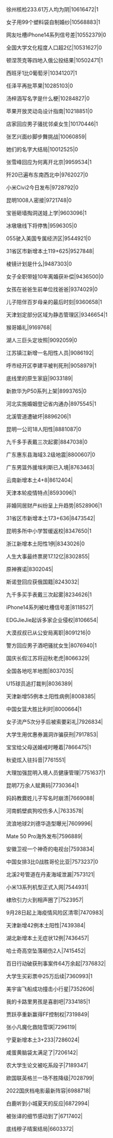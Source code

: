 徐州核检233.61万人均为阴|10616472|1

女子用99个塑料袋自制婚纱|10568883|1

网友吐槽iPhone14系列信号差|10552379|0

全国大学文化程度人口超2亿|10531627|0

顿涅茨克等四地入俄公投结果|10502471|1

西班牙1比0葡萄牙|10341207|1

任泽平再批苹果|10285103|0

汤梓涵写名字是什么梗|10284827|0

苹果开放灵动岛设计指南|10218851|0

店家回应男子骚扰邻桌女生|10170446|1

张艺兴面纱脚步舞挑战|10060859|

她们的名字大结局|10012525|0

张雪峰回应为何离开北京|9959534|1

歼20已遍布东南西北中|9762027|0

小米Civi2今日发布|9728792|0

昆明1008人密接|9721748|0

宝爸砸墙掏洞送娃上学|9603096|1

冰墩墩线下将停售|9596305|0

055驶入美国专属经济区|9544921|0

31省区市新增本土119+625|9527848|

棱镜计划是什么|9487303|0

女子全职带娃10年离婚获补偿|9436500|0

女孩在爸爸生前单位找爸爸|9374029|0

儿子陪伴百岁母亲的最后时刻|9360658|1

天津划定部分区域为静态管理区|9346654|1

猴哥婚礼|9169768|

湖人三巨头定妆照|9092059|0

江苏镇江新增一名阳性人员|9086192|

呼市经开区李建平被判死刑|9058979|1

底线里的原生家庭|9033189|

新款华为P50系列上架|8993765|0

河北实施婚姻登记省内通办|8975545|1

北溪管道遭破坏|8896206|1

昆明一公司18人阳性|8881087|0

九千多手表戴三次起雾|8847038|0

广东惠东县海域3.2级地震|8800607|0

广东男篮外援埃利斯已入境|8763463|

云南新增本土4+8|8612404|

天津本轮疫情特点|8593096|1

非婚同居财产纠纷呈上升趋势|8528906|1

31省区市新增本土173+636|8473542|

昆明多所中小学暂缓返校|8347650|1

浙江新增本土阳性1例|8343026|0

人生大事最终票房17.12亿|8302855|

原神赛诺|8302045|

斯诺登回应获俄国籍|8243032|

九千多买手表戴三次起雾|8234626|1

iPhone14系列被吐槽信号差|8118527|

EDGJieJie起诉多家企业侵权|8106654|

大漠叔叔已从公安局离职|8091216|0

警方回应男子酒吧骚扰女生|8076940|1

国庆长假江苏将迎秋老虎|8066329|

全国各地吃羊地图|8037035|

U15球员追打裁判|8036389|

天津新增55例本土阳性病例|8008385|

中国女篮大胜比利时|8000664|1

女子流产5次分手后被索要彩礼|7926834|

大学生用优惠券漏洞诈骗获刑|7917853|

宝宝给父母送婚戒时睡着|7866475|1

秋瓷炫入驻抖音|7761551|

大理加强昆明入境人员健康管理|7751637|1

昆明7万余人赋黄码|7730364|1

妈妈教爨姓儿子写名时崩溃|7669088|

河南鹤壁疯狗咬伤多人|7633578|

流浪地球2刘德华造型曝光|7609996|

Mate 50 Pro海外发布|7596889|

安徽卫视一个神奇的电视台|7593834|

中国女排3比0战胜哥伦比亚|7573237|0

北溪2号管道在丹麦海域泄漏|7573121|

小米13系列机型正式入网|7544931|

棣欣引力火到相声圈了|7523957|

9月28日起上海疫情风险区清零|7470983|

天津新增42例本土阳性|7439384|

湖北新增本土无症状12例|7436457|

哈士奇高空坠落砸伤2人|7415452|

百日行动破获刑事案件64万余起|7376832|

大学生买彩票中25万后续|7360993|1

美宇宙飞船成功撞击小行星|7352606|

我的卡路里男孩是喜剧吧|7334185|1

贾跃亭重新赢得FF控制权|7319849|

张小凡魔化救陆雪琪|7296119|

宁夏新增本土3+233|7286024|

咸蛋黄脑袋太满足了|7206142|

农大学生论文被吃系段子|7189347|

欧国联英格兰一场不胜降级|7028799|

2022国庆档电影最新阵容|6988718|

白鹿听到小城夏天的反应|6872994|

被张译的细节感动到了|6717402|

底线穆子晴案结局|6603372|

